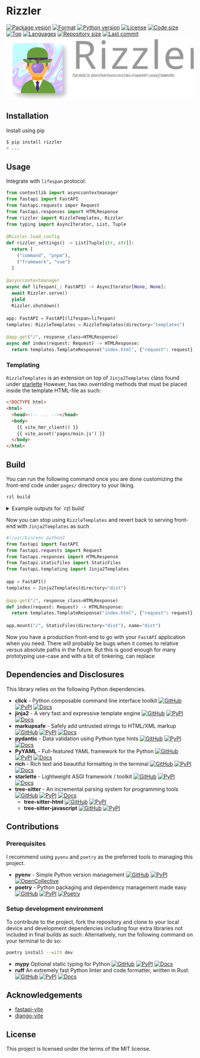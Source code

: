 # Rizzler

[![Package vesion](https://img.shields.io/pypi/v/rizzler)](https://pypi.org/project/rizzler)
[![Format](https://img.shields.io/pypi/format/rizzler)](https://pypi.org/project/rizzler)
[![Python version](https://img.shields.io/pypi/pyversions/rizzler)](https://pypi.org/project/rizzler)
[![License](https://img.shields.io/pypi/l/rizzler)](https://pypi.org/project/rizzler)
[![Code size](https://img.shields.io/github/languages/code-size/aekasitt/rizzler)](.)
[![Top](https://img.shields.io/github/languages/top/aekasitt/rizzler)](.)
[![Languages](https://img.shields.io/github/languages/count/aekasitt/rizzler)](.)
[![Repository size](https://img.shields.io/github/repo-size/aekasitt/rizzler)](.)
[![Last commit](https://img.shields.io/github/last-commit/aekasitt/rizzler/master)](.)
[![Rizzler Banner](./static/rizzler-banner.svg)](https://github.com/aekasitt/rizzler/blob/master/static/rizzler-banner.svg)

## Installation

Install using pip

```sh
$ pip install rizzler
> ...
```

## Usage

Integrate with `lifespan` protocol.

```python
from contextlib import asynccontextmanager
from fastapi import FastAPI
from fastapi.requests impor Request
from fastapi.responses import HTMLResponse
from rizzler import RizzleTemplates, Rizzler
from typing import AsyncIterator, List, Tuple

@Rizzler.load_config
def rizzler_settings() -> List[Tuple[str, str]]:
  return [
    ("command", "pnpm"),
    ("framework", "vue")
  ]

@asynccontextmanager
async def lifespan(_: FastAPI) -> AsyncIterator[None, None]:
  await Rizzler.serve()
  yield
  Rizzler.shutdown()

app: FastAPI = FastAPI(lifespan=lifespan)
templates: RizzleTemplates = RizzleTemplates(directory="templates")

@app.get("/", response_class=HTMLResponse)
async def index(request: Request) -> HTMLResponse:
  return templates.TemplateResponse("index.html", {"request": request})
```

### Templating

`RizzleTemplates` is an extension on top of `Jinja2Templates` class found under [starlette](starlette.io)
However, has two overriding methods that must be placed inside the template HTML-file as such:

```html
<!DOCTYPE html>
<html>
  <head><!-- ... --></head>
  <body>
    {{ vite_hmr_client() }}
    {{ vite_asset('pages/main.js') }}
  </body>
</html>
```

## Build

You can run the following command once you are done customizing the front-end code under `pages/` directory
to your liking.

```sh
rzl build
```

<details>
  <summary>Example outputs for `rzl build`</summary>

  ```sh
  $ rzl build
  > INFO     ⚡Building Rizzler front-end…
  > INFO
  > INFO     > rzl-tmp@0.0.0 build /Users/user/workspaces/rzl-react
  > INFO     > vite build                                       
  > INFO                                                       
  > INFO     vite v5.3.3 building for production...           
  > INFO     transforming...                                 
  > INFO     ✓ 32 modules transformed.                      
  > INFO     rendering chunks...                           
  > INFO     computing gzip size...                       
  > INFO     dist/rizz.svg    4.13 kB │ gzip:  2.14 kB   
  > INFO     dist/rizz.css    1.39 kB │ gzip:  0.72 kB  
  > INFO     dist/rizz.js   142.63 kB │ gzip: 45.74 kB 
  > INFO     ✓ built in 390ms
  ```
</details>

Now you can stop using `RizzleTemplates` and revert back to serving front-end with `Jinja2Templates`
as such

```python
#!/usr/bin/env python3
from fastapi import FastAPI
from fastapi.requests import Request
from fastapi.responses import HTMLResponse
from fastapi.staticfiles import StaticFiles
from fastapi.templating import Jinja2Templates

app = FastAPI()
templates = Jinja2Templates(directory="dist")

@app.get("/", response_class=HTMLResponse)
def index(request: Request) -> HTMLResponse:
  return templates.TemplateResponse("index.html", {"request": request})

app.mount("/", StaticFiles(directory="dist"), name="dist")
```

Now you have a production front-end to go with your `FastAPI` application when you need.
There will probably be bugs when it comes to relative versus absolute paths in the future.
But this is good enough for many prototyping use-case and with a bit of tinkering, can replace 

## Dependencies and Disclosures

This library relies on the following Python dependencies.

- **click** - Python composable command line interface toolkit 
  [![GitHub](https://img.shields.io/badge/GitHub-2B3137?logo=github&logoColor=white)](https://github.com/pallets/click)
  [![PyPI](https://img.shields.io/badge/-PyPI:%20click-3775A9?logo=pypi&logoColor=white)](https://pypi.org/project/click)
  [![Docs](https://img.shields.io/badge/Sphinx-0A507A?logo=sphinx&logoColor=white)](https://click.palletsprojects.com/en/8.1.x)
- **jinja2** - A very fast and expressive template engine
  [![GitHub](https://img.shields.io/badge/GitHub-2B3137?logo=github&logoColor=white)](https://github.com/pallets/jinja)
  [![PyPI](https://img.shields.io/badge/-PyPI:%20jinja2-3775A9?logo=pypi&logoColor=white)](https://pypi.org/project/jinja2)
  [![Docs](https://img.shields.io/badge/Sphinx-0A507A?logo=sphinx&logoColor=white)](https://jinja.palletsprojects.com/en/3.1.x)
- **markupsafe** - Safely add untrusted strings to HTML/XML markup
  [![GitHub](https://img.shields.io/badge/GitHub-2B3137?logo=github&logoColor=white)](https://github.com/pallets/markupsafe)
  [![PyPI](https://img.shields.io/badge/-PyPI:%20markupsafe-3775A9?logo=pypi&logoColor=white)](https://pypi.org/project/markupsafe)
  [![Docs](https://img.shields.io/badge/Sphinx-0A507A?logo=sphinx&logoColor=white)](https://markupsafe.palletsprojects.com/en/2.1.x)
- **pydantic** - Data validation using Python type hints
  [![GitHub](https://img.shields.io/badge/GitHub-2B3137?logo=github&logoColor=white)](https://github.com/pydantic/pydantic)
  [![PyPI](https://img.shields.io/badge/-PyPI:%20pydantic-3775A9?logo=pypi&logoColor=white)](https://pypi.org/project/pydantic)
  [![Docs](https://img.shields.io/badge/MkDocs-526CFE?logo=materialformkdocs&logoColor=white)](https://docs.pydantic.dev)
- **PyYAML** - Full-featured YAML framework for the Python
  [![GitHub](https://img.shields.io/badge/GitHub-2B3137?logo=github&logoColor=white)](https://github.com/yaml/pyyaml)
  [![PyPI](https://img.shields.io/badge/-PyPI:%20pyyaml-3775A9?logo=pypi&logoColor=white)](https://pypi.org/project/pyyaml)
  [![Docs](https://img.shields.io/badge/user-guide-brightgreen?logo=readthedocs)](https://pyyaml.org)
- **rich** - Rich text and beautiful formatting in the terminal
  [![GitHub](https://img.shields.io/badge/GitHub-2B3137?logo=github&logoColor=white)](https://github.com/Textualize/rich)
  [![PyPI](https://img.shields.io/badge/-PyPI:%20rich-3775A9?logo=pypi&logoColor=white)](https://pypi.org/project/rich)
  [![Docs](https://img.shields.io/readthedocs/rich?logo=readthedocs)](https://rich.readthedocs.io/en/latest)
- **starlette** - Lightweight ASGI framework / toolkit
  [![GitHub](https://img.shields.io/badge/GitHub-2B3137?logo=github&logoColor=white)](https://github.com/encode/starlette)
  [![PyPI](https://img.shields.io/badge/-PyPI:%20starlette-3775A9?logo=pypi&logoColor=white)](https://pypi.org/project/starlette)
  [![Docs](https://img.shields.io/badge/MkDocs-526CFE?logo=materialformkdocs&logoColor=white)](https://www.starlette.io)
- **tree-sitter** - An incremental parsing system for programming tools 
  [![GitHub](https://img.shields.io/badge/GitHub-2B3137?logo=github&logoColor=white)](https://github.com/tree-sitter/tree-sitter)
  [![PyPI](https://img.shields.io/badge/-PyPI:%20tree--sitter-3775A9?logo=pypi&logoColor=white)](https://pypi.org/project/tree-sitter)
  [![Docs](https://img.shields.io/badge/user-guide-brightgreen?logo=readthedocs)](https://tree-sitter.github.io/tree-sitter)
  - **tree-sitter-html**
    [![GitHub](https://img.shields.io/badge/GitHub-2B3137?logo=github&logoColor=white)](https://github.com/tree-sitter/tree-sitter-html)
    [![PyPI](https://img.shields.io/badge/-PyPI:%20tree--sitter--html-3775A9?logo=pypi&logoColor=white)](https://pypi.org/project/tree-sitter-html)
  - **tree-sitter-javascript**
    [![GitHub](https://img.shields.io/badge/GitHub-2B3137?logo=github&logoColor=white)](https://github.com/tree-sitter/tree-sitter-javascript)
    [![PyPI](https://img.shields.io/badge/-PyPI:%20tree--sitter--javascript-3775A9?logo=pypi&logoColor=white)](https://pypi.org/project/tree-sitter-javascript)

## Contributions

### Prerequisites


I recommend using `pyenv` and `poetry` as the preferred tools to managing this project.

- **pyenv**  - Simple Python version management 
  [![GitHub](https://img.shields.io/badge/GitHub-2B3137?logo=github&logoColor=white)](https://github.com/pyenv/pyenv)
  [![PyPI](https://img.shields.io/badge/-PyPI:%20pyenv-3775A9?logo=pypi&logoColor=white)](https://pypi.org/project/pyenv)
  [![OpenCollective](https://img.shields.io/badge/-OpenCollective:%20pyenv-7FADF2?logo=opencollective&logoColor=white)](https://opencollective.com/pyenv)
- **poetry** - Python packaging and dependency management made easy 
  [![GitHub](https://img.shields.io/badge/GitHub-2B3137?logo=github&logoColor=white)](https://github.com/python-poetry/poetry)
  [![PyPI](https://img.shields.io/badge/-PyPI:%20poetry-3775A9?logo=pypi&logoColor=white)](https://pypi.org/project/poetry)
  [![Poetry](https://img.shields.io/badge/-Poetry-60A5FA?logo=poetry&logoColor=white)](https://python-poetry.org)

### Setup development environment

To contribute to the project, fork the repository and clone to your local device and development
dependencies including four extra libraries not included in final builds as such:
Alternatively, run the following command on your terminal to do so:

```bash
poetry install --with dev
```

- **mypy** Optional static typing for Python
  [![GitHub](https://img.shields.io/badge/GitHub-2B3137?logo=github&logoColor=white)](https://github.com/python/mypy)
  [![PyPI](https://img.shields.io/badge/-PyPI:%20mypy-3775A9?logo=pypi&logoColor=white)](https://pypi.org/project/mypy)
  [![Docs](https://img.shields.io/readthedocs/mypy?logo=readthedocs)](https://mypy.readthedocs.io/en/stable/) 
- **ruff** An extremely fast Python linter and code formatter, written in Rust.
  [![GitHub](https://img.shields.io/badge/GitHub-2B3137?logo=github&logoColor=white)](https://github.com/astral-sh/ruff)
  [![PyPI](https://img.shields.io/badge/-PyPI:%20ruff-3775A9?logo=pypi&logoColor=white)](https://pypi.org/project/ruff)
  [![Docs](https://img.shields.io/badge/MkDocs-526CFE?logo=materialformkdocs&logoColor=white)](https://docs.astral.sh/ruff) 

## Acknowledgements

* [fastapi-vite](https://github.com/cofin/fastapi-vite)
* [django-vite](https://github.com/MrBin99/django-vite)

## License

This project is licensed under the terms of the MIT license.
